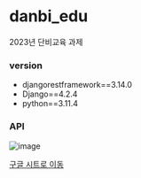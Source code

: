 # danbi_edu
2023년 단비교육 과제

### version
* djangorestframework==3.14.0
* Django==4.2.4
* python==3.11.4

### API
![image](https://github.com/zeonga1102/danbi_edu/assets/71905164/f3ed4b4f-af71-45a3-8725-782dc45ff04d)

[구글 시트로 이동](https://docs.google.com/spreadsheets/d/1Sg_XQG6Cl5XnqcbTx2Wz5WCLhnSDZfSv-Tk1ZNOekZ4/edit?usp=sharing)
